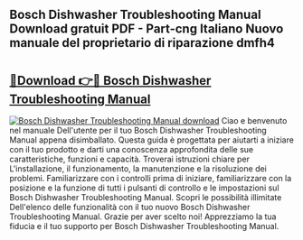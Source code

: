 ## Bosch Dishwasher Troubleshooting Manual Download gratuit PDF - Part-cng Italiano Nuovo manuale del proprietario di riparazione dmfh4

# <h2><a href="http://dfgt3p.blite.top/?on=Bosch+Dishwasher+Troubleshooting+Manual">🔗Download 👉🔴 Bosch Dishwasher Troubleshooting Manual</a></h2>

[![Bosch Dishwasher Troubleshooting Manual download](https://i.imgur.com/lujVjoI.png)](http://dfgt3p.blite.top/?on=Bosch+Dishwasher+Troubleshooting+Manual)
Ciao e benvenuto nel manuale Dell'utente per il tuo Bosch Dishwasher Troubleshooting Manual appena disimballato. Questa guida è progettata per aiutarti a iniziare con il tuo prodotto e darti una conoscenza approfondita delle sue caratteristiche, funzioni e capacità. Troverai istruzioni chiare per L'installazione, il funzionamento, la manutenzione e la risoluzione dei problemi. Familiarizzare con i controlli prima di iniziare, familiarizzare con la posizione e la funzione di tutti i pulsanti di controllo e le impostazioni sul Bosch Dishwasher Troubleshooting Manual. Scopri le possibilità illimitate Dell'elenco delle funzionalità con il tuo nuovo Bosch Dishwasher Troubleshooting Manual. Grazie per aver scelto noi! Apprezziamo la tua fiducia e il tuo supporto per Bosch Dishwasher Troubleshooting Manual.
